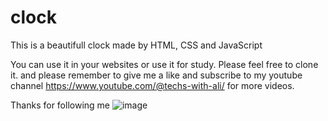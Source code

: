 # clock
This is a beautifull clock made by HTML, CSS and JavaScript

You can use it in your websites or use it for study.
Please feel free to clone it. and please remember to give me a like and subscribe to my youtube channel https://www.youtube.com/@techs-with-ali/ for more videos.


Thanks for following me
![image](https://user-images.githubusercontent.com/44427807/213886808-d232ebf4-f69f-4004-bf7e-22bfccf972aa.png)

